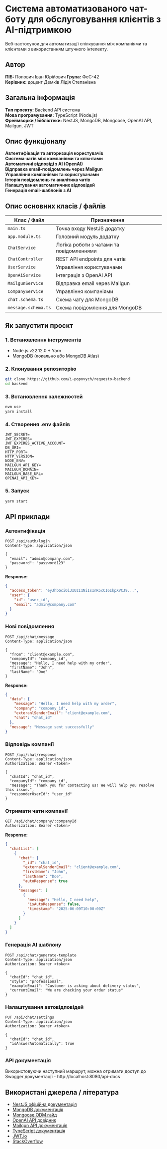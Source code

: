 # Система автоматизованого чат-боту для обслуговування клієнтів з AI-підтримкою

Веб-застосунок для автоматизації спілкування між компаніями та клієнтами з використанням штучного інтелекту.

## Автор

**ПІБ:** Попович Іван Юрійович
**Група:** ФеС-42  
**Керівник:** доцент Демків Лідія Степанівна

## Загальна інформація

**Тип проєкту:** Backend API система  
**Мова програмування:** TypeScript (Node.js)  
**Фреймворки / Бібліотеки:** NestJS, MongoDB, Mongoose, OpenAI API, Mailgun, JWT

## Опис функціоналу

**Автентифікація та авторизація користувачів**  
 **Система чатів між компаніями та клієнтами**  
 **Автоматичні відповіді з AI (OpenAI)**  
 **Відправка email-повідомлень через Mailgun**  
 **Управління компаніями та користувачами**  
 **Історія повідомлень та аналітика чатів**  
 **Налаштування автоматичних відповідей**  
 **Генерація email-шаблонів з AI**

## Опис основних класів / файлів

| Клас / Файл         | Призначення                              |
| ------------------- | ---------------------------------------- |
| `main.ts`           | Точка входу NestJS додатку               |
| `app.module.ts`     | Головний модуль додатку                  |
| `ChatService`       | Логіка роботи з чатами та повідомленнями |
| `ChatController`    | REST API endpoints для чатів             |
| `UserService`       | Управління користувачами                 |
| `OpenAiService`     | Інтеграція з OpenAI API                  |
| `MailgunService`    | Відправка email через Mailgun            |
| `CompanyService`    | Управління компаніями                    |
| `chat.schema.ts`    | Схема чату для MongoDB                   |
| `message.schema.ts` | Схема повідомлення для MongoDB           |

## Як запустити проєкт

### 1. Встановлення інструментів

- Node.js v22.12.0 + Yarn
- MongoDB (локально або MongoDB Atlas)

### 2. Клонування репозиторію

```bash
git clone https://github.com/i-popovych/requesto-backend
cd backend
```

### 3. Встановлення залежностей

```bash
nvm use
yarn install
```

### 4. Створення .env файлів

```env
JWT_SECRET=
JWT_EXPIRES=
JWT_EXPIRES_ACTIVE_ACCOUNT=
DB_URI=
HTTP_PORT=
HTTP_VERSION=
NODE_ENV=
MAILGUN_API_KEY=
MAILGUN_DOMAIN=
MAILGUN_BASE_URL=
OPENAI_API_KEY=
```

### 5. Запуск

```bash
yarn start
```

## API приклади

### Автентифікація

```http
POST /api/auth/login
Content-Type: application/json

{
  "email": "admin@company.com",
  "password": "password123"
}
```

**Response:**

```json
{
  "access_token": "eyJhbGciOiJIUzI1NiIsInR5cCI6IkpXVCJ9...",
  "user": {
    "id": "user_id",
    "email": "admin@company.com"
  }
}
```

### Нові повідомлення

```http
POST /api/chat/message
Content-Type: application/json

{
  "from": "client@example.com",
  "companyId": "company_id",
  "message": "Hello, I need help with my order",
  "firstName": "John",
  "lastName": "Doe"
}
```

**Response:**

```json
{
  "data": {
    "message": "Hello, I need help with my order",
    "company": "company_id",
    "exteranlSenderEmail": "client@example.com",
    "chat": "chat_id"
  },
  "message": "Message sent successfully"
}
```

### Відповідь компанії

```http
POST /api/chat/response
Content-Type: application/json
Authorization: Bearer <token>

{
  "chatId": "chat_id",
  "companyId": "company_id",
  "message": "Thank you for contacting us! We will help you resolve this issue.",
  "responderUserId": "user_id"
}
```

### Отримати чати компанії

```http
GET /api/chat/company/:companyId
Authorization: Bearer <token>
```

**Response:**

```json
{
  "chatList": [
    {
      "chat": {
        "_id": "chat_id",
        "externalSenderEmail": "client@example.com",
        "firstName": "John",
        "lastName": "Doe",
        "autoResponse": true
      },
      "messages": [
        {
          "message": "Hello, I need help",
          "isAutoResponse": false,
          "timestamp": "2025-06-09T10:00:00Z"
        }
      ]
    }
  ]
}
```

### Генерація AI шаблону

```http
POST /api/chat/generate-template
Content-Type: application/json
Authorization: Bearer <token>

{
  "chatId": "chat_id",
  "style": "professional",
  "exampleEmail": "Customer is asking about delivery status",
  "currentEmail": "We are checking your order status"
}
```

### Налаштування автовідповідей

```http
PUT /api/chat/settings
Content-Type: application/json
Authorization: Bearer <token>

{
  "chatId": "chat_id",
  "isAnswerAutomatically": true
}
```

### API документація

Використовуючи наступний маршрут, можна отримати доступ до Swagger документації - http://localhost:8080/api-docs

## Використані джерела / література

- [NestJS офіційна документація](https://nestjs.com/)
- [MongoDB документація](https://docs.mongodb.com/)
- [Mongoose ODM гайд](https://mongoosejs.com/)
- [OpenAI API довідник](https://platform.openai.com/docs)
- [Mailgun API документація](https://documentation.mailgun.com/)
- [TypeScript документація](https://www.typescriptlang.org/)
- [JWT.io](https://jwt.io/)
- [StackOverflow](https://stackoverflow.com/)
